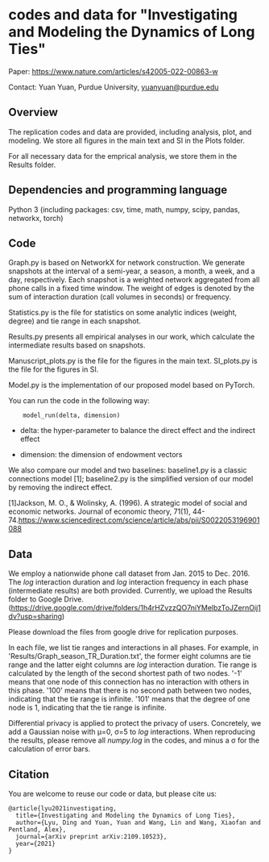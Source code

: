 # codes and data for "Investigating and Modeling the Dynamics of Long Ties"

Paper: https://www.nature.com/articles/s42005-022-00863-w

Contact: Yuan Yuan, Purdue University, yuanyuan@purdue.edu


## Overview

The replication codes and data are provided, including analysis, plot, and modeling.
We store all figures in the main text and SI in the Plots folder.

For all necessary data for the emprical analysis, we store them in the Results folder.


## Dependencies and programming language

Python 3 (including packages: csv, time, math, numpy, scipy, pandas, networkx, torch)

## Code

Graph.py is based on NetworkX for network construction. 
We generate snapshots at the interval of a semi-year, a season, a month, a week, and a day, respectively.
Each snapshot is a weighted network aggregated from all phone calls in a fixed time window.
The weight of edges is denoted by the sum of interaction duration (call volumes in seconds) or frequency.

Statistics.py is the file for statistics on some analytic indices (weight, degree) and tie range in each snapshot.

Results.py presents all empirical analyses in our work, which calculate the intermediate results based on snapshots.

Manuscript_plots.py is the file for the figures in the main text.
SI_plots.py is the file for the figures in SI.

Model.py is the implementation of our proposed model based on PyTorch. 

You can run the code in the following way:

        model_run(delta, dimension)

* delta: the hyper-parameter to balance the direct effect and the indirect effect

* dimension: the dimension of endowment vectors

We also compare our model and two baselines: baseline1.py is a classic connections model [1]; baseline2.py is the simplified version of our model by removing the indirect effect.

[1]Jackson, M. O., & Wolinsky, A. (1996). A strategic model of social and economic networks. Journal of economic theory, 71(1), 44-74.https://www.sciencedirect.com/science/article/abs/pii/S0022053196901088

## Data

We employ a nationwide phone call dataset from Jan. 2015 to Dec. 2016.
The *log* interaction duration and *log* interaction frequency in each phase (intermediate results) are both provided. Currently, we upload the Results folder to Google Drive.
(https://drive.google.com/drive/folders/1h4rHZvzzQO7niYMelbzToJZernOij1dv?usp=sharing)

Please download the files from google drive for replication purposes.

In each file, we list tie ranges and interactions in all phases. 
For example, in 'Results/Graph_season_TR_Duration.txt', the former eight columns are tie range and the latter eight columns are *log* interaction duration.
Tie range is calculated by the length of the second shortest path of two nodes. 
'-1' means that one node of this connection has no interaction with others in this phase.
'100' means that there is no second path between two nodes, indicating that the tie range is infinite.
'101' means that the degree of one node is 1, indicating that the tie range is infinite.  

Differential privacy is applied to protect the privacy of users. 
Concretely, we add a Gaussian noise with &mu;=0, &sigma;=5 to *log* interactions.
When reproducing the results, please remove all *numpy.log* in the codes, and minus a &sigma; for the calculation of error bars.

## Citation

You are welcome to reuse our code or data, but please cite us:

    @article{lyu2021investigating,
      title={Investigating and Modeling the Dynamics of Long Ties},
      author={Lyu, Ding and Yuan, Yuan and Wang, Lin and Wang, Xiaofan and Pentland, Alex},
      journal={arXiv preprint arXiv:2109.10523},
      year={2021}
    }
